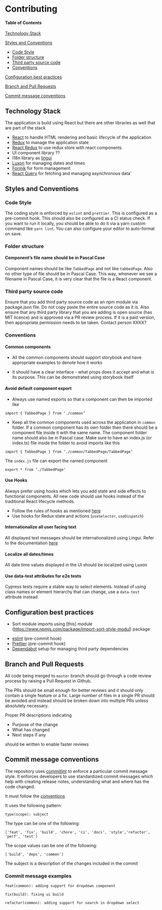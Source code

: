 # Contributing

#### Table of Contents

[Technology Stack](#technology-stack)

[Styles and Conventions](#styles-and-conventions)
- [Code Style](#code-style)
- [Folder structure](#folder-structure)
- [Third party source code](#third-party-source-code)
- [Conventions](#conventions)

[Configuration best practices](#configuration-best-practices)

[Branch and Pull Requests](#branch-and-pull-requests)

[Commit message conventions](#commit-message-conventions)

## Technology Stack

The application is build using React but there are other libraries as well that are part of the stack

- [React](https://reactjs.org/docs/getting-started.html) to handle HTML rendering and basic lifecycle of the application
- [Redux](https://redux.js.org/) to manage the application state
- [React Redux](https://react-redux.js.org/) to use redux store with react components
- UI component library ??
- I18n library as [lingui](https://lingui.js.org/)
- [Luxon](https://moment.github.io/luxon/) for managing dates and times
- [Formik](https://formik.org/) for form management
- [React Query](https://github.com/tannerlinsley/react-query) for fetching and managing asynchronous data'

## Styles and Conventions

### Code Style
The coding style is enforced by `eslint` and `prettier`. This is configured as a pre-commit hook. This should also be configured as a CI status check. If you want to run it locally, you should be able to do it via a yarn custom command like `yarn lint`. You can also configure your editor to auto-format on save.

### Folder structure

#### Component’s file name should be in Pascal Case

Component names should be like `TabbedPage` and not like `tabbedPage`. Also no other type of file should be in Pascal Case. This way, whenever we see a filename in Pascal Case, it is very clear that the file is a React component.

### Third party source code

Ensure that you add third party source code as an npm module via package.json file. Do not copy paste the entire source code as it is. Also ensure that any third party library that you are adding is open source (has MIT licence) and is approved via a PR review process. If it is a paid version, then appropriate permission needs to be taken. Contact person XXXX?

### Conventions

#### Common components

- All the common components should support storybook and have appropriate examples to denote how it works

- It should have a clear interface - what props does it accept and what is its purpose. This can be demonstrated using storybook itself

#### Avoid default component export

- Always use named exports so that a component can then be imported like

`import { TabbedPage } from ‘./common’`

- Keep all the common components used across the application in `common` folder. If a common component has its own folder then there should be a component file inside it with the same name. The component folder name should also be in Pascal case. Make sure to have an index.js (or index.ts) file inside the folder to avoid imports like this

`import { TabbedPage } from ‘./common/TabbedPage/TabbedPage’`

The `index.js` file can export the named component

`export * from ‘./TabbedPage’`

#### Use Hooks

Always prefer using hooks which lets you add state and side effects to functional components. All new code should use hooks instead of the traditional React lifecycle methods.

- Follow the rules of hooks as mentioned [here](https://reactjs.org/docs/hooks-rules.html)
- Use hooks for Redux state and actions (`useSelector`, `useDispatch`)

#### Internationalize all user facing text

All displayed text messages should be internationalized using Lingui. Refer to the documentation [here](https://lingui.js.org/tutorials/react.html)

#### Localize all dates/times

All date time values displayed in the UI should be localized using Luxon


#### Use data-test attributes for e2e tests

Cypress tests require a stable way to select elements. Instead of using class names or element hierarchy that can change, use a `data-test` attribute instead.

## Configuration best practices

- Sort module imports using [this] module (https://www.npmjs.com/package/import-sort-style-modul) package 
* [eslint](https://eslint.org/) (pre-commit hook)
* [Prettier](https://prettier.io/) (pre-commit hook)
* [Dependabot](https://github.com/marketplace/dependabot-preview) setup for managing third party dependencies

## Branch and Pull Requests

All code being merged to `master` branch should go through a code review process by raising a Pull Request in Github.

The PRs should be small enough for better reviews and it should only contain a single feature or a fix. Large number of files in a single PR should be avoided and instead should be broken down into multiple PRs unless absolutely necessary.

Proper PR descriptions indicating 
- Purpose of the change
- What has changed
- Next steps if any

should be written to enable faster reviews

## Commit message conventions

The repository uses [commitlint](https://github.com/conventional-changelog/commitlint) to enforce a particular commit message style. It enforces developers to use standardized commit messages which help with creating release notes, understanding what and where has the code changed.

It must follow the [conventions](https://www.conventionalcommits.org/en/v1.0.0)

It uses the following pattern:

`type(scope): subject`

The type can be one of the following:

`['feat', 'fix', 'build', 'chore', 'ci', 'docs', 'style','refactor', 'perf', 'test']`

The scope values can be one of the following:

`['build', 'deps', 'common']`

The subject is a description of the changes included in the commit

### Commit message examples

`feat(common): adding support for dropdown component`

`fix(build): fixing ui build`

`refactor(common): adding support for search in dropdown select`

